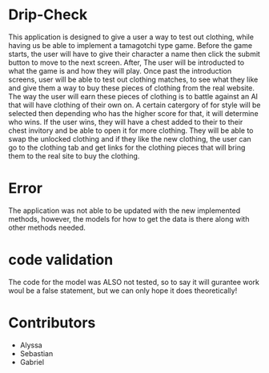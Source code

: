 # Drip-Check
  This application is designed to give a user a way to test out clothing, while having us be able to implement a tamagotchi type game. Before the game starts, the user will have to give their character a name then click the submit button to move to the next screen.
  After, The user will be introducted to what the game is and how they will play.
  Once past the introduction screens, user will be able to test out clothing matches, to see what they like and give them a way to buy these pieces of clothing from the real website. The way the user will earn these pieces of clothing is to battle against an AI that will have clothing of their own on. A certain catergory of for style will be selected then depending who has the higher score for that, it will determine who wins. If the user wins, they will have a chest added to their to their chest invitory and be able to open it for more clothing.
  They will be able to swap the unlocked clothing and if they like the new clothing, the user can go to the clothing tab and get links for the clothing pieces that will bring them to the real site to buy the clothing.


# Error
  The application was not able to be updated with the new implemented methods, however, the models for how to get the data is there along with other methods needed.

# code validation
  The code for the model was ALSO not tested, so to say it will gurantee work woul be a false statement, but we can only hope it does theoretically!

# Contributors
- Alyssa
- Sebastian
- Gabriel
